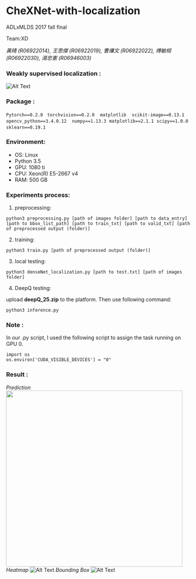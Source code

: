 # CheXNet-with-localization
ADLxMLDS 2017 fall final

Team:XD

*黃晴 (R06922014), 王思傑 (R06922019), 曹爗文 (R06922022), 傅敏桓 (R06922030), 湯忠憲 (R06946003)*
### Weakly supervised localization :
![Alt Text](https://github.com/thtang/CheXNet-with-localization/blob/master/output/process_flow.png)

### Package : 
`Pytorch==0.2.0` &nbsp; `torchvision==0.2.0` &nbsp;` matplotlib`  &nbsp;` scikit-image==0.13.1` &nbsp;` opencv_python==3.4.0.12` &nbsp;` numpy==1.13.3` &nbsp;`matplotlib==2.1.1` &nbsp;`scipy==1.0.0` &nbsp; `sklearn==0.19.1` &nbsp;

### Environment:
* OS: Linux
* Python 3.5
* GPU: 1080 ti
* CPU: Xeon(R) E5-2667 v4
* RAM: 500 GB
### Experiments process:
1) preprocessing:
```
python3 preprocessing.py [path of images folder] [path to data_entry] [path to bbox_list_path] [path to train_txt] [path to valid_txt] [path of preprocessed output (folder)]
```

2) training:
```
python3 train.py [path of preprocessed output (folder)]
```

3) local testing:
```
python3 denseNet_localization.py [path to test.txt] [path of images folder]
```

4) DeepQ testing:

upload **deepQ_25.zip** to the platform. Then use following command:
```
python3 inference.py
```


### Note :
In our .py script, I used the following script to assign the task running on GPU 0.<br>

```
import os
os.environ['CUDA_VISIBLE_DEVICES'] = "0"
```
### Result :
*Prediction*
<img src="https://github.com/thtang/CheXNet-with-localization/blob/master/output/prediction.png" width="480">
*Heatmap*
![Alt Text](https://github.com/thtang/CheXNet-with-localization/blob/master/output/heatmap_per_class.jpg)
*Bounding Box*
![Alt Text](https://github.com/thtang/CheXNet-with-localization/blob/master/output/bb_select.JPG)
